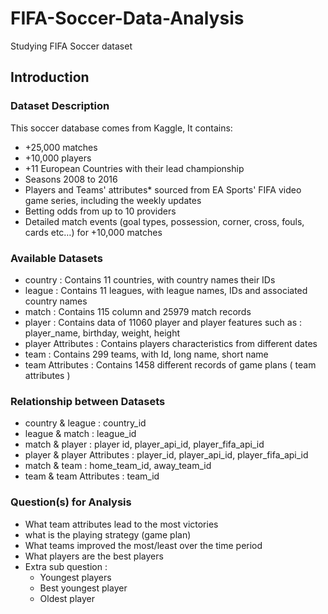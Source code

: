 # FIFA-Soccer-Data-Analysis
Studying FIFA Soccer dataset

## Introduction
### Dataset Description
This soccer database comes from Kaggle, It contains:
- +25,000 matches
- +10,000 players
- +11 European Countries with their lead championship
- Seasons 2008 to 2016
- Players and Teams' attributes* sourced from EA Sports' FIFA video game series, including the weekly updates
- Betting odds from up to 10 providers
- Detailed match events (goal types, possession, corner, cross, fouls, cards etc…) for +10,000 matches

### Available Datasets
- country : Contains 11 countries, with country names their IDs
- league : Contains 11 leagues, with league names, IDs and associated country names
- match : Contains 115 column and 25979 match records
- player : Contains data of 11060 player and player features such as : player_name, birthday, weight, height
- player Attributes : Contains players characteristics from different dates
- team : Contains 299 teams, with Id, long name, short name
- team Attributes : Contains 1458 different records of game plans ( team attributes )


### Relationship between Datasets
- country & league : country_id
- league & match : league_id
- match & player : player id, player_api_id, player_fifa_api_id
- player & player Attributes : player_id, player_api_id, player_fifa_api_id
- match & team : home_team_id, away_team_id
- team & team Attributes : team_id

### Question(s) for Analysis
- What team attributes lead to the most victories
- what is the playing strategy (game plan)
- What teams improved the most/least over the time period
- What players are the best players
- Extra sub question :
  - Youngest players
  - Best youngest player
  - Oldest player
